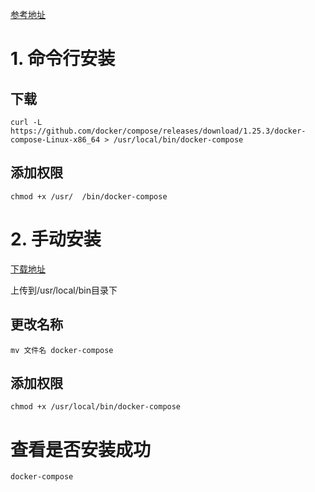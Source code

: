 [参考地址](https://www.funtl.com/zh/docs-docker/Docker-Compose-%E5%AE%89%E8%A3%85%E4%B8%8E%E5%8D%B8%E8%BD%BD.html#%E4%BA%8C%E8%BF%9B%E5%88%B6%E5%8C%85)

# 1. 命令行安装

## 下载
    curl -L https://github.com/docker/compose/releases/download/1.25.3/docker-compose-Linux-x86_64 > /usr/local/bin/docker-compose


## 添加权限

    chmod +x /usr/  /bin/docker-compose


# 2. 手动安装

[下载地址](https://github.com/docker/compose/releases)

上传到/usr/local/bin目录下

## 更改名称

    mv 文件名 docker-compose

## 添加权限

    chmod +x /usr/local/bin/docker-compose

# 查看是否安装成功

    docker-compose